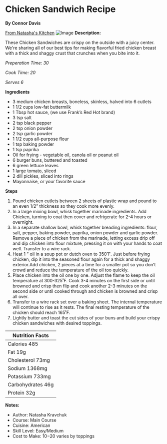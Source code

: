 # Chicken Sandwich Recipe
**By Connor Davis**

[From Natasha's Kitchen](https://natashaskitchen.com/chicken-sandwich-recipe/)
![Image](https://natashaskitchen.com/wp-content/uploads/2020/06/Chicken-Sandwich-7.jpg)
**Description:**
<p> These Chicken Sandwiches are crispy on the outside with a juicy center. We're sharing all of our best tips for making flavorful fried chicken breast with a thick and shaggy crust that crunches when you bite into it.<p>

*Preperation Time: 30*

*Cook Time: 20*

*Serves 6*

**Ingredients**

* 3 medium chicken breasts, boneless, skinless, halved into 6 cutlets
* 1 1/2 cups low-fat buttermilk
* 1 Tbsp hot sauce, (we use Frank’s Red Hot brand)
* 3 tsp salt
* 2 tsp black pepper
* 2 tsp onion powder
* 2 tsp garlic powder
* 1 1/2 cups all-purpose flour
* 1 tsp baking powder
* 1 tsp paprika
* Oil for frying - vegetable oil, canola oil or peanut oil
* 6 burger buns, buttered and toasted
* 6 green lettuce leaves
* 1 large tomato, sliced
* 2 dill pickles, sliced into rings
* Mayonnaise, or your favorite sauce

**Steps**

1. Pound chicken cutlets between 2 sheets of plastic wrap and pound to an even 1/2” thickness so they cook more evenly.
1. In a large mixing bowl, whisk together marinade ingredients. Add Chicken, turning to coat then cover and refrigerate for 2-4 hours or overnight.
1. In a separate shallow bowl, whisk together breading ingredients: flour, salt, pepper, baking powder, paprika, onion powder and garlic powder. Remove a piece of chicken from the marinade, letting excess drip off and dip chicken into flour mixture, pressing it on with your hands to coat well. Transfer to a wire rack.
1. Heat 1 ” oil in a soup pot or dutch oven to 350˚F. Just before frying chicken, dip it into the seasoned flour again for a thick and shaggy exterior.Add chicken, 2 pieces at a time for a smaller pot so you don’t crowd and reduce the temperature of the oil too quickly.
1. Place chicken into the oil one by one. Adjust the flame to keep the oil temperature at 300-325˚F. Cook 3-4 minutes on the first side or until browned and crisp then flip and cook another 2-3 minutes on the second side or until cooked through and chicken is browned and crisp all over.
1. Transfer to a wire rack set over a baking sheet. The internal temperature will continue to rise as it rests. The final resting temperature of the chicken should reach 165˚F.
1. Lightly butter and toast the cut sides of your buns and build your crispy chicken sandwiches with desired toppings.

|Nutrition Facts| 
|---------------|
|Calories 485|
|Fat 19g|
|Cholesterol 73mg|
|Sodium 1368mg|
|Potassium 733mg|
|Carbohydrates 46g|
|Protein 32g|

**Notes:**
* Author: Natasha Kravchuk
* Course: Main Course
* Cuisine: American
* Skill Level: Easy/Medium
* Cost to Make: $10-$20 varies by toppings





